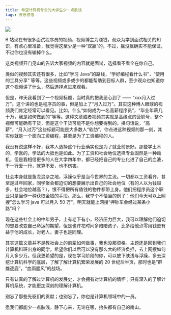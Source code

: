 ```yaml
---
title: 希望计算机专业的大学生少一点肤浅
tags: 反思感悟
---
```


![](https://hairrrrr.github.io/assets/2020-06-08-5.jpg)

B 站现在有很多面试程序员的视频，视频博主为赚钱，观众为学到面试相关的知识，有点心里准备，我觉得这至少是一种“双赢”的。不过，赢没赢确实不能保证，不过你也没有输掉什么。

这类视频开门见山的告诉大家视频的内容就是面试，选择看不看全在你自己。

类似的视频其实还有很多，比如“学习 Java”的路线，“学好编程看什么书”，“使用的工具分享” 等等。这些视频或多或少的都能帮助到目标人群，至少观众也知道你这个视频讲了什么，然后选择点进来观看。

但是，昨天我看到了一个视频标题，当时真的把我恶心到了 —— “xxx月入过万”。这个讲的也是程序员的事，但是加上了“月入过万”。其实这种博人眼球的视频我们肯定经常可以看见。比如，什么“如何成为一名高薪程序员”，“毕业年薪几十万，我是如何做到的”等等。这种文章或者视频其实就是高级点的营销号，整个视频可能确有干货，但是这个干货可能不是你想要得到的。换句话说，“高薪”，“月入过万”这些标题可能是大多数人“软肋”，你点进这种视频的那一刻，其实你就是一个面向工资编程，甚至是为了工资编程的人。

我没有说这样不好，我本人选择这个行业确实也是为了就业前景好。那些学土木的，学医的，学法的大抵也是如此。为了工资和社会地位选择专业固然是一种动机，但是我相信更多的人在大学四年中，都已经把自己的专业化进了自己的血液，干一行爱一行，就算不爱，也不伤害。

社会本身就是鱼龙混杂之地，浮躁似乎是当今世界的主流。一切都以工资看齐，甚至是过年回家，同学聚会都迫切的想要展示出自己的社会地位（有的人以为钱越多，社会地位越高？），恨不得把所有值钱的物件都带上身。他们把程序员这个职业只是当作一种获取金钱的手段。那么，我举个不恰当的例子：他们今天可以上网搜”怎么学习 java 可以月入 50 万“，明天就能上网搜“押钞车会经过某条小路”吗？

现在这些社会上的中年男子，上有老下有小，经济压力巨大，我可以理解他们迫切的想要改变自己命运的期望，但是也许花时间多陪陪孩子，比多给他点零用钱更有益于他的成长，对老人，妻子也是同理。

其实这篇文章并不是教社会上的前辈如何做事，我也没那资格。主题还是回到我们计算机科班出身的同学，希望你们以后可以没有那么大的经济负担，去上网搜如何月入多少万。但我更希望的是，现在学习阶段的你，可以放下肤浅与浮躁，多去深挖计算机科学的底层，了解了解计算机繁荣发展的 20 世纪后半页，那时也是“群雄逐鹿”，“血雨腥风”的战场。

只有认真的了解过计算机的发展史，才会拥有对计算机的情怀；只有深入的了解计算机系统，才能更加深刻的理解计算机。

别忘了那些先驱们的贡献；也别忘了，你也是计算机领域中的一员。

愿我们都能少一点肤浅，静下心来，无论在哪，抬头都有自己的南山。















